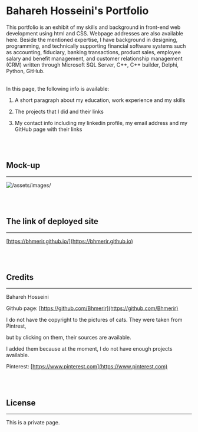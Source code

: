 # Bahareh Hosseini's Portfolio

This portfolio is an exhibit of my skills and background in front-end web development using html and CSS. Webpage addresses are also available here. Beside the mentioned expertise, I have background in designing, programming, and technically supporting financial software systems such as accounting, fiduciary, banking transactions, product sales, employee salary and benefit management, and customer relationship management (CRM) written through Microsoft SQL Server, C++, C++ builder, Delphi, Python, GitHub.


<br>
In this page, the following info is available:

1. A short paragraph about my education, work experience and my skills

2. The projects that I did and their links

3. My contact info including my linkedin profile, my email address and my GitHub page with their links

<br>

<br>


## Mock-up

---------------------------------

![/assets/images/](/assets/images/)

<br>

<br>



## The link of deployed site

---------------------------------

[https://bhmerir.github.io/](https://bhmerir.github.io)

<br>

<br>

## Credits

---------------------------------

Bahareh Hosseini

Github page:      [https://github.com/Bhmerir](https://github.com/Bhmerir)

I do not have the copyright to the pictures of cats. They were taken from Pintrest,

but by clicking on them, their sources are available. 

I added them because at the moment, I do not have enough projects available.

Pinterest:    [https://www.pinterest.com](https://www.pinterest.com)

<br>

<br>

## License

---------------------------------

This is a private page.

